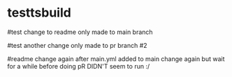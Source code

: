 # testtsbuild
#test change to readme only made to main branch
 


#test another change only made to pr branch
#2


#readme change again after main.yml added to main
change again but wait for a while before doing pR
DIDN'T seem to run :/
